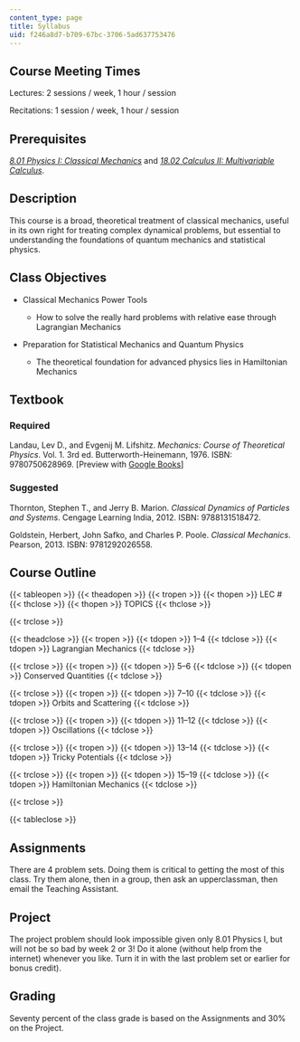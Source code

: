 ```yaml
---
content_type: page
title: Syllabus
uid: f246a8d7-b709-67bc-3706-5ad637753476
---
```


Course Meeting Times
--------------------

Lectures: 2 sessions / week, 1 hour / session

Recitations: 1 session / week, 1 hour / session

Prerequisites
-------------

[_8.01 Physics I: Classical Mechanics_](/courses/8-01sc-classical-mechanics-fall-2016) and [_18.02 Calculus II: Multivariable Calculus_](/courses/18-02sc-multivariable-calculus-fall-2010).

Description
-----------

This course is a broad, theoretical treatment of classical mechanics, useful in its own right for treating complex dynamical problems, but essential to understanding the foundations of quantum mechanics and statistical physics.

Class Objectives
----------------

*   Classical Mechanics Power Tools
    *   How to solve the really hard problems with relative ease through Lagrangian Mechanics

*   Preparation for Statistical Mechanics and Quantum Physics
    *   The theoretical foundation for advanced physics lies in Hamiltonian Mechanics

Textbook
--------

### Required

Landau, Lev D., and Evgenij M. Lifshitz. _Mechanics: Course of Theoretical Physics_. Vol. 1. 3rd ed. Butterworth-Heinemann, 1976. ISBN: 9780750628969. \[Preview with [Google Books](http://books.google.com/books?id=e-xASAehg1sC&pg=PAfrontcover)\]

### Suggested

Thornton, Stephen T., and Jerry B. Marion. _Classical Dynamics of Particles and Systems_. Cengage Learning India, 2012. ISBN: 9788131518472.

Goldstein, Herbert, John Safko, and Charles P. Poole. _Classical Mechanics_. Pearson, 2013. ISBN: 9781292026558.

Course Outline
--------------

{{< tableopen >}}
{{< theadopen >}}
{{< tropen >}}
{{< thopen >}}
LEC #
{{< thclose >}}
{{< thopen >}}
TOPICS
{{< thclose >}}

{{< trclose >}}

{{< theadclose >}}
{{< tropen >}}
{{< tdopen >}}
1–4
{{< tdclose >}}
{{< tdopen >}}
Lagrangian Mechanics
{{< tdclose >}}

{{< trclose >}}
{{< tropen >}}
{{< tdopen >}}
5–6
{{< tdclose >}}
{{< tdopen >}}
Conserved Quantities
{{< tdclose >}}

{{< trclose >}}
{{< tropen >}}
{{< tdopen >}}
7–10
{{< tdclose >}}
{{< tdopen >}}
Orbits and Scattering
{{< tdclose >}}

{{< trclose >}}
{{< tropen >}}
{{< tdopen >}}
11–12
{{< tdclose >}}
{{< tdopen >}}
Oscillations
{{< tdclose >}}

{{< trclose >}}
{{< tropen >}}
{{< tdopen >}}
13–14
{{< tdclose >}}
{{< tdopen >}}
Tricky Potentials
{{< tdclose >}}

{{< trclose >}}
{{< tropen >}}
{{< tdopen >}}
15–19
{{< tdclose >}}
{{< tdopen >}}
Hamiltonian Mechanics
{{< tdclose >}}

{{< trclose >}}

{{< tableclose >}}

Assignments
-----------

There are 4 problem sets. Doing them is critical to getting the most of this class. Try them alone, then in a group, then ask an upperclassman, then email the Teaching Assistant.

Project
-------

The project problem should look impossible given only 8.01 Physics I, but will not be so bad by week 2 or 3! Do it alone (without help from the internet) whenever you like. Turn it in with the last problem set or earlier for bonus credit).

Grading
-------

Seventy percent of the class grade is based on the Assignments and 30% on the Project.